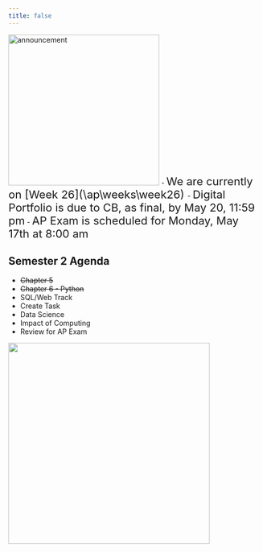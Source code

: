 ```yaml
---
title: false
---
```


<meta http-equiv="refresh" content="600"/>

<img src="https://www.dominicavibes.dm/wp-content/uploads/2016/09/Announcement-Icon.jpg" alt="announcement" height="300"> 
- <span style="font-size: 22px;">We are currently on [Week 26](\ap\weeks\week26) </span>
- <span style="font-size: 22px;">Digital Portfolio is due to CB, as final, by May 20, 11:59 pm</span>
- <span style="font-size: 22px;">AP Exam is scheduled for Monday, May 17th at 8:00 am</span>

<!-- # Hello, world!


This is CS50 AP, Harvard University's introduction to the intellectual enterprises of computer science and the art of programming for students in high school, which satisfies the College Board's AP CS Principles curriculum framework.

<iframe src="https://www.youtube.com/embed/tZxLMIk_SaY?playlist=GAB6Gm7pTTA"></iframe> -->


## Semester 2 Agenda

- ~~Chapter 5~~
- ~~Chapter 6 - Python~~
- SQL/Web Track
- Create Task
- Data Science
- Impact of Computing
- Review for AP Exam

<img src="" alt="" height="400">
